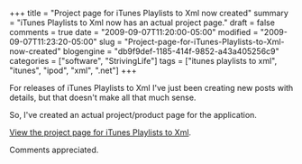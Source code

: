+++
title = "Project page for iTunes Playlists to Xml now created"
summary = "iTunes Playlists to Xml now has an actual project page."
draft = false
comments = true
date = "2009-09-07T11:20:00-05:00"
modified = "2009-09-07T11:23:20-05:00"
slug = "Project-page-for-iTunes-Playlists-to-Xml-now-created"
blogengine = "db9f9def-1185-414f-9852-a43a405256c9"
categories = ["software", "StrivingLife"]
tags = ["itunes playlists to xml", "itunes", "ipod", "xml", ".net"]
+++

<p>For releases of iTunes Playlists to Xml I've just been creating new posts with details, but that doesn't make all that much sense.</p>
<p>So, I've created an actual project/product page for the application.</p>
<p><a rel="external" href="http://jamesrskemp.com/applications/iTunesPlaylistsToXml.htm">View the project page for iTunes Playlists to Xml</a>.</p>
<p>Comments appreciated.</p>
